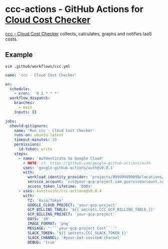 # ccc-actions - GitHub Actions for [Cloud Cost Checker](https://github.com/kunitsuinc/ccc)

[ccc - Cloud Cost Checker](https://github.com/kunitsuinc/ccc) collects, calculates, graphs and notifies IaaS costs.  

## Example

`vim .github/workflows/ccc.yml`

```yml
name: 'ccc - Cloud Cost Checker'

on:
  schedule:
    - cron:  '0 1 * * *'
  workflow_dispatch:
    branches:
      - main
    inputs: {}

jobs:
  should-gitignore:
    name: 'Run ccc - Cloud Cost Checker'
    runs-on: ubuntu-latest
    timeout-minutes: 10
    permissions:
      id-token: write
    steps:
      - name: 'Authenticate to Google Cloud'
        # NOTE: cf. https://github.com/google-github-actions/auth
        uses: 'google-github-actions/auth@v0.8.1'
        with:
          workload_identity_provider: 'projects/999999999999/locations/global/workloadIdentityPools/your-pool/providers/your-provider'
          service_account: 'ccc@your-gcp-project.iam.gserviceaccount.com'
          access_token_lifetime: '600s'
      - uses: kunitsuinc/ccc-actions@v0.0.4
        with:
          TZ: 'Asia/Tokyo'
          GOOGLE_CLOUD_PROJECT: 'your-gcp-project'
          GCP_BILLING_TABLE: '${{ secrets.CCC_GCP_BILLING_TABLE }}'
          GCP_BILLING_PROJECT: 'your-gcp-project'
          DAYS: '30'
          IMAGE_FORMAT: 'png'
          MESSAGE: "'```your-gcp-project Cost```'"
          SLACK_TOKEN: '${{ secrets.CCC_SLACK_TOKEN }}'
          SLACK_CHANNEL: '#your-bot-invited-channel'
          DEBUG: 'true'
```
